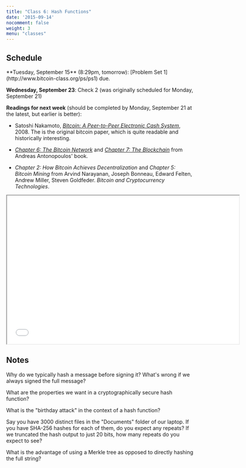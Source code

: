 ```yaml
---
title: "Class 6: Hash Functions"
date: '2015-09-14'
nocomment: false
weight: 3
menu: "classes"
---
```


## Schedule

   <div class="todo">
**Tuesday, September 15** (8:29pm, tomorrow): [Problem Set 1](http://www.bitcoin-class.org/ps/ps1) due.

**Wednesday, September 23**: Check 2 (was originally scheduled for Monday, September 21)

**Readings for next week** (should be completed by Monday, September 21 at the latest, but earlier is better):

- Satoshi Nakamoto, [_Bitcoin: A Peer-to-Peer Electronic Cash
System_](https://bitcoin.org/bitcoin.pdf), 2008.  The is the original
bitcoin paper, which is quite readable and historically interesting.

- [_Chapter 6: The Bitcoin
Network_](https://github.com/aantonop/bitcoinbook/blob/develop/ch06.asciidoc)
and [_Chapter 7: The
Blockchain_](https://github.com/aantonop/bitcoinbook/blob/develop/ch07.asciidoc)
from Andreas Antonopoulos' book.  

- _Chapter 2: How Bitcoin Achieves
Decentralization_
and _Chapter 5: Bitcoin
Mining_
from Arvind Narayanan, Joseph Bonneau, Edward Felten, Andrew Miller,
Steven Goldfeder. _Bitcoin and Cryptocurrency
Technologies_.
   </div>

<!--more-->
<center>
<iframe src="//www.slideshare.net/slideshow/embed_code/key/JWtz4G4wUYKWU5"
width="625" height="400" frameborder="2" marginwidth="0"
marginheight="0" scrolling="no"></iframe>

<!--
   <div class="caption">
Note: ink markings may not appear in the
embedded viewer.  To see them, [download the slides](/classes/class5-post.pptx).
   </div>
-->

</center>

## Notes
Why do we typically hash a message before signing it? What's wrong if we always signed the full message?
<div class="gap"></div>

What are the properties we want in a cryptographically secure hash function?
<div class="gap"></div>

What is the "birthday attack" in the context of a hash function?
<div class="gap"></div>

<!--page-->
Say you have 3000 distinct files in the "Documents" folder of our laptop. If
you have SHA-256 hashes for each of them, do you expect any repeats? If we
truncated the hash output to just 20 bits, how many repeats do you expect to
see?
<div class="gap"></div>

What is the advantage of using a Merkle tree as opposed to directly hashing
the full string?
<div class="gap"></div>

